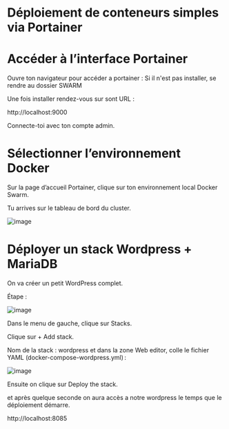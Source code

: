 # Déploiement de conteneurs simples via Portainer

# Accéder à l’interface Portainer

Ouvre ton navigateur pour accéder a portainer : 
Si il n'est pas installer, se rendre au dossier SWARM

Une fois installer rendez-vous sur sont URL : 

http://localhost:9000

Connecte-toi avec ton compte admin.

# Sélectionner l’environnement Docker
Sur la page d’accueil Portainer, clique sur ton environnement local Docker Swarm.

Tu arrives sur le tableau de bord du cluster.

![image](https://github.com/user-attachments/assets/2d0c40c8-f5fe-4188-8c20-cb4e09988604)


# Déployer un stack Wordpress + MariaDB
On va créer un petit WordPress complet.

Étape :

![image](https://github.com/user-attachments/assets/15d6d2d6-8f37-4c5d-929b-b3155057b3a1)

Dans le menu de gauche, clique sur Stacks.

Clique sur + Add stack.

Nom de la stack : wordpress et dans la zone Web editor, colle le fichier YAML (docker-compose-wordpress.yml) :

![image](https://github.com/user-attachments/assets/840acb78-6927-4477-a660-dc645a0ba108)

Ensuite on clique sur Deploy the stack.

et après quelque seconde on aura accès a notre wordpress le temps que le déploiement démarre.

http://localhost:8085


